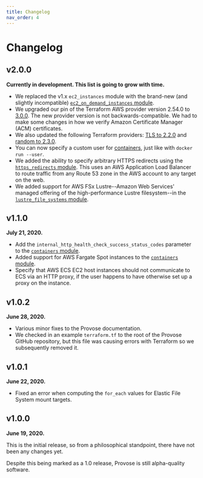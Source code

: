 ```yaml
---
title: Changelog
nav_order: 4
---
```


# Changelog

## v2.0.0

**Currently in development. This list is going to grow with time.**

- We replaced the v1.x `ec2_instances` module with the brand-new (and slightly incompatible) [`ec2_on_demand_instances` module](../2.0/reference/ec2_on_demand_instances/).
- We upgraded our pin of the Terraform AWS provider version 2.54.0 to [3.0.0](https://registry.terraform.io/providers/hashicorp/aws/3.0.0/docs). The new provider version is not backwards-compatible. We had to make some changes in how we verify Amazon Certificate Manager (ACM) certificates.
- We also updated the following Terraform providers: [TLS to 2.2.0](https://registry.terraform.io/providers/hashicorp/tls/2.2.0/docs) and [random to 2.3.0](https://registry.terraform.io/providers/hashicorp/random/2.3.0/docs).
- You can now specify a custom user for [containers](../v2.0/reference/containers/), just like with `docker run --user`.
- We added the ability to specify arbitrary HTTPS redirects using the [`https_redirects` module](../v2.0/reference/https_redirects/). This uses an AWS Application Load Balancer to route traffic from any Route 53 zone in the AWS account to any target on the web.
- We added support for AWS FSx Lustre--Amazon Web Services' managed offering of the high-performance Lustre filesystem--in the [`lustre_file_systems` module](../v2.0/reference/lustre_file_systems/).

## v1.1.0

**July 21, 2020.**

- Add the `internal_http_health_check_success_status_codes` parameter to the [`containers` module](../v1.1/reference/containers/).
- Added support for AWS Fargate Spot instances to the [`containers` module](../v1.1/reference/containers/).
- Specify that AWS ECS EC2 host instances should not communicate to ECS via an HTTP proxy, if the user happens to have otherwise set up a proxy on the instance.

## v1.0.2

**June 28, 2020.**

- Various minor fixes to the Provose documentation.
- We checked in an example `terraform.tf` to the root of the Provose GitHub repository, but this file was causing errors with Terraform so we subsequently removed it.

## v1.0.1

**June 22, 2020.**

- Fixed an error when computing the `for_each` values for Elastic File System mount targets.

## v1.0.0

**June 19, 2020.**

This is the initial release, so from a philosophical standpoint, there have not been any changes yet.

Despite this being marked as a 1.0 release, Provose is still alpha-quality software.
